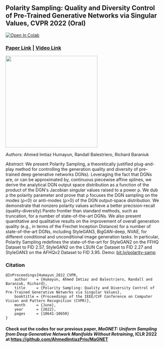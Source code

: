 ## Polarity Sampling: Quality and Diversity Control of Pre-Trained Generative Networks via Singular Values, CVPR 2022 (Oral)
[![Open In Colab](https://colab.research.google.com/assets/colab-badge.svg)](https://bit.ly/polarity-demo-colab)
### [Paper Link](https://arxiv.org/abs/2203.01993) | [Video Link](https://www.youtube.com/watch?v=zRKyx_dF89M)
<img src="https://user-images.githubusercontent.com/32792313/180768099-ad64d247-6845-4122-b14e-ef8e5ebf9487.png"  height="300" />


*Authors:* Ahmed Imtiaz Humayun, Randall Balestriero, Richard Baraniuk

*Abstract:* We present Polarity Sampling, a theoretically justified plug-and-play method for controlling the generation quality and diversity of pre-trained deep generative networks DGNs). Leveraging the fact that DGNs are, or can be approximated by, continuous piecewise affine splines, we derive the analytical DGN output space distribution as a function of the product of the DGN's Jacobian singular values raised to a power ρ. We dub ρ the polarity parameter and prove that ρ focuses the DGN sampling on the modes (ρ<0) or anti-modes (ρ>0) of the DGN output-space distribution. We demonstrate that nonzero polarity values achieve a better precision-recall (quality-diversity) Pareto frontier than standard methods, such as truncation, for a number of state-of-the-art DGNs. We also present quantitative and qualitative results on the improvement of overall generation quality (e.g., in terms of the Frechet Inception Distance) for a number of state-of-the-art DGNs, including StyleGAN3, BigGAN-deep, NVAE, for different conditional and unconditional image generation tasks. In particular, Polarity Sampling redefines the state-of-the-art for StyleGAN2 on the FFHQ Dataset to FID 2.57, StyleGAN2 on the LSUN Car Dataset to FID 2.27 and StyleGAN3 on the AFHQv2 Dataset to FID 3.95. Demo: [bit.ly/polarity-samp](http://bit.ly/polarity-samp)

### Citation
```
@InProceedings{Humayun_2022_CVPR,
    author    = {Humayun, Ahmed Imtiaz and Balestriero, Randall and Baraniuk, Richard},
    title     = {Polarity Sampling: Quality and Diversity Control of Pre-Trained Generative Networks via Singular Values},
    booktitle = {Proceedings of the IEEE/CVF Conference on Computer Vision and Pattern Recognition (CVPR)},
    month     = {June},
    year      = {2022},
    pages     = {10641-10650}
}
```


#### Check out the codes for our previous paper, _MaGNET: Uniform Sampling from Deep Generative Network Manifolds Without Retraining_, ICLR 2022 at https://github.com/AhmedImtiazPrio/MaGNET

